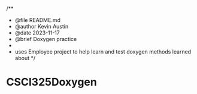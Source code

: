 /**
 * @file README.md
 * @author Kevin Austin
 * @date 2023-11-17
 * @brief Doxygen practice
 * 
 * uses Employee project to help learn and test doxygen methods learned about
 */

# CSCI325Doxygen

